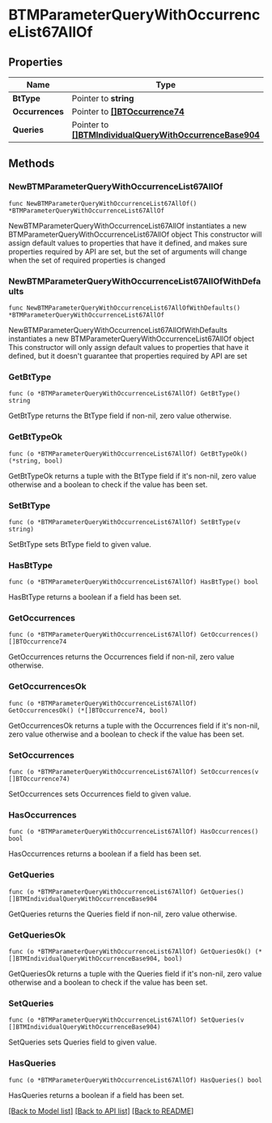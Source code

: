 # BTMParameterQueryWithOccurrenceList67AllOf

## Properties

Name | Type | Description | Notes
------------ | ------------- | ------------- | -------------
**BtType** | Pointer to **string** |  | [optional] 
**Occurrences** | Pointer to [**[]BTOccurrence74**](BTOccurrence-74.md) |  | [optional] 
**Queries** | Pointer to [**[]BTMIndividualQueryWithOccurrenceBase904**](BTMIndividualQueryWithOccurrenceBase-904.md) |  | [optional] 

## Methods

### NewBTMParameterQueryWithOccurrenceList67AllOf

`func NewBTMParameterQueryWithOccurrenceList67AllOf() *BTMParameterQueryWithOccurrenceList67AllOf`

NewBTMParameterQueryWithOccurrenceList67AllOf instantiates a new BTMParameterQueryWithOccurrenceList67AllOf object
This constructor will assign default values to properties that have it defined,
and makes sure properties required by API are set, but the set of arguments
will change when the set of required properties is changed

### NewBTMParameterQueryWithOccurrenceList67AllOfWithDefaults

`func NewBTMParameterQueryWithOccurrenceList67AllOfWithDefaults() *BTMParameterQueryWithOccurrenceList67AllOf`

NewBTMParameterQueryWithOccurrenceList67AllOfWithDefaults instantiates a new BTMParameterQueryWithOccurrenceList67AllOf object
This constructor will only assign default values to properties that have it defined,
but it doesn't guarantee that properties required by API are set

### GetBtType

`func (o *BTMParameterQueryWithOccurrenceList67AllOf) GetBtType() string`

GetBtType returns the BtType field if non-nil, zero value otherwise.

### GetBtTypeOk

`func (o *BTMParameterQueryWithOccurrenceList67AllOf) GetBtTypeOk() (*string, bool)`

GetBtTypeOk returns a tuple with the BtType field if it's non-nil, zero value otherwise
and a boolean to check if the value has been set.

### SetBtType

`func (o *BTMParameterQueryWithOccurrenceList67AllOf) SetBtType(v string)`

SetBtType sets BtType field to given value.

### HasBtType

`func (o *BTMParameterQueryWithOccurrenceList67AllOf) HasBtType() bool`

HasBtType returns a boolean if a field has been set.

### GetOccurrences

`func (o *BTMParameterQueryWithOccurrenceList67AllOf) GetOccurrences() []BTOccurrence74`

GetOccurrences returns the Occurrences field if non-nil, zero value otherwise.

### GetOccurrencesOk

`func (o *BTMParameterQueryWithOccurrenceList67AllOf) GetOccurrencesOk() (*[]BTOccurrence74, bool)`

GetOccurrencesOk returns a tuple with the Occurrences field if it's non-nil, zero value otherwise
and a boolean to check if the value has been set.

### SetOccurrences

`func (o *BTMParameterQueryWithOccurrenceList67AllOf) SetOccurrences(v []BTOccurrence74)`

SetOccurrences sets Occurrences field to given value.

### HasOccurrences

`func (o *BTMParameterQueryWithOccurrenceList67AllOf) HasOccurrences() bool`

HasOccurrences returns a boolean if a field has been set.

### GetQueries

`func (o *BTMParameterQueryWithOccurrenceList67AllOf) GetQueries() []BTMIndividualQueryWithOccurrenceBase904`

GetQueries returns the Queries field if non-nil, zero value otherwise.

### GetQueriesOk

`func (o *BTMParameterQueryWithOccurrenceList67AllOf) GetQueriesOk() (*[]BTMIndividualQueryWithOccurrenceBase904, bool)`

GetQueriesOk returns a tuple with the Queries field if it's non-nil, zero value otherwise
and a boolean to check if the value has been set.

### SetQueries

`func (o *BTMParameterQueryWithOccurrenceList67AllOf) SetQueries(v []BTMIndividualQueryWithOccurrenceBase904)`

SetQueries sets Queries field to given value.

### HasQueries

`func (o *BTMParameterQueryWithOccurrenceList67AllOf) HasQueries() bool`

HasQueries returns a boolean if a field has been set.


[[Back to Model list]](../README.md#documentation-for-models) [[Back to API list]](../README.md#documentation-for-api-endpoints) [[Back to README]](../README.md)


